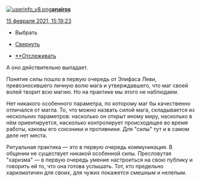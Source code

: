 [![userinfo_v8.png](userinfo_v8-1.png)](https://anairos.livejournal.com/profile)[**anairos**](https://anairos.livejournal.com/)

 [15 февраля 2021, 15:19:23](https://anairos.livejournal.com/165287.html?thread=7004583#t7004583)

- Выбрать

- [Свернуть](https://anairos.livejournal.com/165287.html?thread=7004583#t7004583)

- [**Отслеживать](https://www.livejournal.com/manage/subscriptions/comments.bml?talkid=7004583&journal=anairos)

А оно действительно выпадает.

Понятие силы пошло в первую очередь от Элифаса Леви, превозносившего личную волю мага и утверждавшего, что маг своей волей творит всю магию. Но на практике мы этого не наблюдаем.

Нет никакого особенного параметра, по которому маг бы качественно отличался от магла. То, что можно назвать силой мага, складывается из нескольких параметров: насколько он открыт иному миру, насколько в нём ориентируется, насколько контролирует происходящее во время работы, каковы его союзники и противники. Для "силы" тут и в самом деле нет места.

Ритуальная практика — это в первую очередь коммуникация. В общении не существует никакой особенной силы. Пресловутая "харизма" — в первую очередь умение настроиться на свою публику и говорить ей то, что она готова услышать. Тот, кто предельно харизматичен для своих, для чужих покажется смешным и нелепым.

<div style="display: none;">  </div>